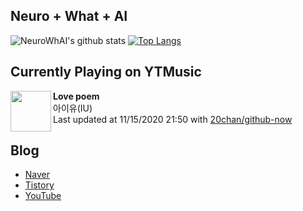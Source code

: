 ## Neuro + What + AI

![NeuroWhAI's github stats](https://github-readme-stats.vercel.app/api?username=neurowhai&count_private=true&show_icons=true)
[![Top Langs](https://github-readme-stats.vercel.app/api/top-langs/?username=neurowhai&layout=compact)](https://github.com/anuraghazra/github-readme-stats)

## Currently Playing on YTMusic

[<img align="left" height="65" src="https://lh3.googleusercontent.com/_5TTU4Ynk4s22WxAmjwRRJfG8FQBzOhgCZFchPMW7OLhtf2Ig5PCR80ipsQoCzFaQGU9Ar3UCLelKnp8">](https://music.youtube.com/channel/UCTUR0sVEkD8T5MlSHqgaI_Q)

**Love poem**  
아이유(IU)  
Last updated at 11/15/2020 21:50 with [20chan/github-now](https://github.com/20chan/github-now)

## Blog

- [Naver](http://blog.naver.com/neurowhai)
- [Tistory](http://neurowhai.tistory.com/)
- [YouTube](https://www.youtube.com/channel/UCB_v1xU6laBHOeH6z4L-Mtw)

